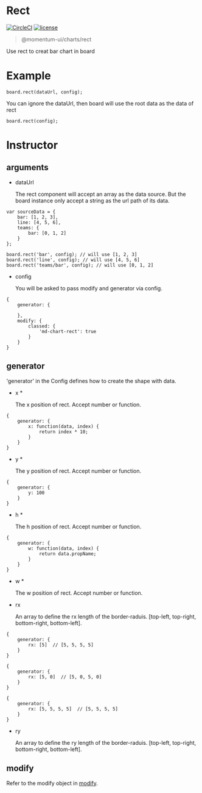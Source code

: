 # Rect

[![CircleCI](https://img.shields.io/circleci/project/github/momentum-design/momentum-ui/main.svg)](https://circleci.com/gh/momentum-design/momentum-ui/)
[![license](https://img.shields.io/github/license/momentum-design/momentum-ui.svg?color=blueviolet)](https://github.com/momentum-design/momentum-ui/blob/main/charts/LICENSE)

> @momentum-ui/charts/rect

Use rect to creat bar chart in board

# Example

```
board.rect(dataUrl, config);
```

You can ignore the dataUrl, then board will use the root data as the data of rect

```
board.rect(config);
```

# Instructor

## arguments

+ dataUrl

	The rect component will accept an array as the data source. But the board instance only accept a string as the url path of its data.
	
```
var sourceData = {
	bar: [1, 2, 3],
	line: [4, 5, 6],
	teams: {
		bar: [0, 1, 2]
	}
};

board.rect('bar', config); // will use [1, 2, 3]
board.rect('line', config); // will use [4, 5, 6]
board.rect('teams/bar', config); // will use [0, 1, 2]
```

+ config

	You will be asked to pass modify and generator via config.
	
```
{
	generator: {
	
	},
	modify: {
		classed: {
			'md-chart-rect': true
		}
	}
}
```

## generator

'generator' in the Config defines how to create the shape with data. 

+ x *

	The x position of rect. Accept number or function.
	
```
{
	generator: {
		x: function(data, index) {
			return index * 10;
		}
	}
}
```
	
+ y *

	The y position of rect. Accept number or function.
	
```
{
	generator: {
		y: 100
	}
}
```
	
+ h *

	The h position of rect. Accept number or function.
	
```
{
	generator: {
		w: function(data, index) {
			return data.propName;
		}
	}
}
```

+ w *

	The w position of rect. Accept number or function.
	
+ rx

	An array to define the rx length of the border-raduis. [top-left, top-right, bottom-right, bottom-left].
	
```
{
	generator: {
		rx: [5]  // [5, 5, 5, 5]
	}
}
```

```
{
	generator: {
		rx: [5, 0]  // [5, 0, 5, 0]
	}
}
```

```
{
	generator: {
		rx: [5, 5, 5, 5]  // [5, 5, 5, 5]
	}
}
```

+ ry

	An array to define the ry length of the border-raduis. [top-left, top-right, bottom-right, bottom-left].


## modify

Refer to the modify object in [modify](../fundamentals/modify.md).
